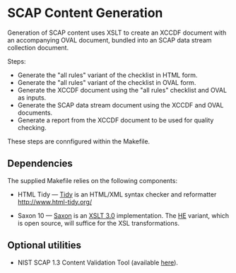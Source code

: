 # SCAP Content Generation

Generation of SCAP content uses XSLT to create an XCCDF document with an accompanying OVAL document, bundled into an SCAP data stream collection document.

Steps:

- Generate the "all rules" variant of the checklist in HTML form.
- Generate the "all rules" variant of the checklist in OVAL form.
- Generate the XCCDF document using the "all rules" checklist and OVAL as inputs.
- Generate the SCAP data stream document using the XCCDF and OVAL documents.
- Generate a report from the XCCDF document to be used for quality checking.

These steps are connfigured within the Makefile.

## Dependencies

The supplied Makefile relies on the following components:
- HTML Tidy — [Tidy](http://www.html-tidy.org/) is an HTML/XML syntax checker and reformatter http://www.html-tidy.org/

- Saxon 10 — [Saxon](https://www.saxonica.com/products/products.xml) is an [XSLT 3.0](https://www.w3.org/TR/xslt-30/) implementation. 
The [HE](https://www.saxonica.com/products/PD10/HE.pdf) variant, which is open source, will suffice for the XSL transformations.

## Optional utilities

- NIST SCAP 1.3 Content Validation Tool (available [here](https://csrc.nist.gov/Projects/Security-Content-Automation-Protocol/SCAP-Releases/scap-1-3)).


